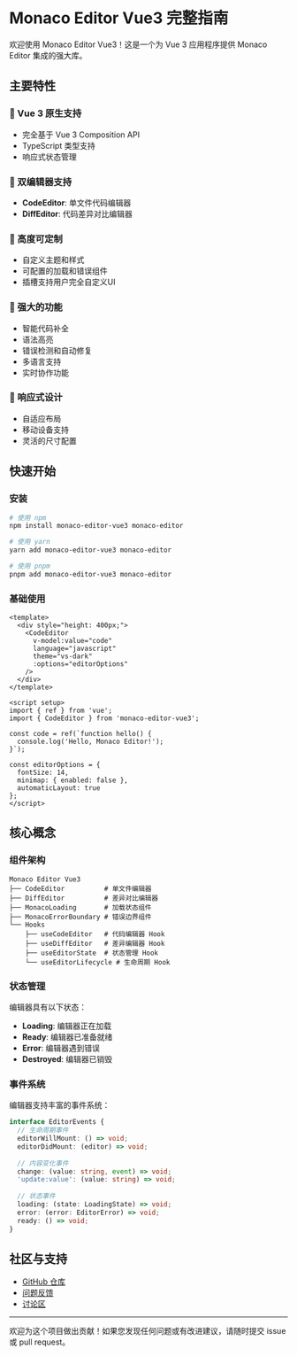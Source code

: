 # Monaco Editor Vue3 完整指南

欢迎使用 Monaco Editor Vue3！这是一个为 Vue 3 应用程序提供 Monaco Editor 集成的强大库。

## 主要特性

### 🚀 Vue 3 原生支持
- 完全基于 Vue 3 Composition API
- TypeScript 类型支持
- 响应式状态管理

### 📝 双编辑器支持
- **CodeEditor**: 单文件代码编辑器
- **DiffEditor**: 代码差异对比编辑器

### 🎨 高度可定制
- 自定义主题和样式
- 可配置的加载和错误组件
- 插槽支持用户完全自定义UI

### 🔧 强大的功能
- 智能代码补全
- 语法高亮
- 错误检测和自动修复
- 多语言支持
- 实时协作功能

### 📱 响应式设计
- 自适应布局
- 移动设备支持
- 灵活的尺寸配置

## 快速开始

### 安装

```bash
# 使用 npm
npm install monaco-editor-vue3 monaco-editor

# 使用 yarn
yarn add monaco-editor-vue3 monaco-editor

# 使用 pnpm
pnpm add monaco-editor-vue3 monaco-editor
```

### 基础使用

```vue
<template>
  <div style="height: 400px;">
    <CodeEditor
      v-model:value="code"
      language="javascript"
      theme="vs-dark"
      :options="editorOptions"
    />
  </div>
</template>

<script setup>
import { ref } from 'vue';
import { CodeEditor } from 'monaco-editor-vue3';

const code = ref(`function hello() {
  console.log('Hello, Monaco Editor!');
}`);

const editorOptions = {
  fontSize: 14,
  minimap: { enabled: false },
  automaticLayout: true
};
</script>
```

## 核心概念

### 组件架构

```
Monaco Editor Vue3
├── CodeEditor          # 单文件编辑器
├── DiffEditor          # 差异对比编辑器
├── MonacoLoading       # 加载状态组件
├── MonacoErrorBoundary # 错误边界组件
└── Hooks
    ├── useCodeEditor   # 代码编辑器 Hook
    ├── useDiffEditor   # 差异编辑器 Hook
    ├── useEditorState  # 状态管理 Hook
    └── useEditorLifecycle # 生命周期 Hook
```

### 状态管理

编辑器具有以下状态：

- **Loading**: 编辑器正在加载
- **Ready**: 编辑器已准备就绪
- **Error**: 编辑器遇到错误
- **Destroyed**: 编辑器已销毁

### 事件系统

编辑器支持丰富的事件系统：

```typescript
interface EditorEvents {
  // 生命周期事件
  editorWillMount: () => void;
  editorDidMount: (editor) => void;
  
  // 内容变化事件
  change: (value: string, event) => void;
  'update:value': (value: string) => void;
  
  // 状态事件
  loading: (state: LoadingState) => void;
  error: (error: EditorError) => void;
  ready: () => void;
}
```


## 社区与支持

- [GitHub 仓库](https://github.com/bazingaedward/monaco-editor-vue3)
- [问题反馈](https://github.com/bazingaedward/monaco-editor-vue3/issues)
- [讨论区](https://github.com/bazingaedward/monaco-editor-vue3/discussions)

---

欢迎为这个项目做出贡献！如果您发现任何问题或有改进建议，请随时提交 issue 或 pull request。
